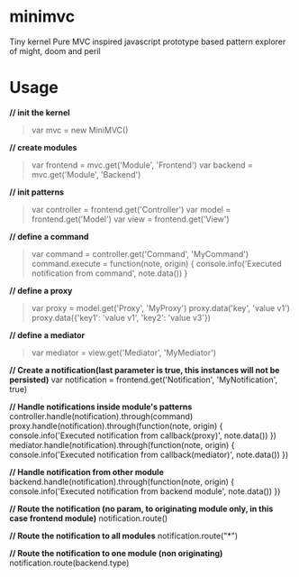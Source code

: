 minimvc
=======

Tiny kernel Pure MVC inspired javascript prototype based pattern explorer of might, doom and peril


Usage
=====

**// init the kernel**
> var mvc = new MiniMVC() 

**// create modules**
> var frontend = mvc.get('Module', 'Frontend')
> var backend = mvc.get('Module', 'Backend')

**// init patterns**
> var controller = frontend.get('Controller')
> var model = frontend.get('Model')
> var view = frontend.get('View')

**// define a command**
> var command = controller.get('Command', 'MyCommand')
> command.execute = function(note, origin) {
>   console.info('Executed notification from command', note.data())
> }

**// define a proxy**
> var proxy = model.get('Proxy', 'MyProxy')
> proxy.data('key', 'value v1')
> proxy.data({'key1': 'value v1', 'key2': 'value v3'})

**// define a mediator**
> var mediator = view.get('Mediator', 'MyMediator')

**// Create a notification(last parameter is true, this instances will not be persisted)**
var notification = frontend.get('Notification', 'MyNotification', true)

**// Handle notifications inside module's patterns**
controller.handle(notification).through(command)
proxy.handle(notification).through(function(note, origin) { console.info('Executed notification from callback(proxy)', note.data()) })
mediator.handle(notification).through(function(note, origin) { console.info('Executed notification from callback(mediator)', note.data()) })

**// Handle notification from other module**
backend.handle(notification).through(function(note, origin) { console.info('Executed notification from backend module', note.data()) })


**// Route the notification (no param, to originating module only, in this case frontend module)**
notification.route()

**// Route the notification to all modules**
notification.route("*")

**// Route the notification to one module (non originating)**
notification.route(backend.type)